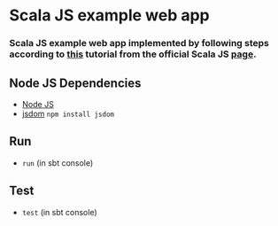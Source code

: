 # Scala JS example web app

### Scala JS example web app implemented by following steps according to [this](https://www.scala-js.org/tutorial/basic/) tutorial from the official Scala JS [page](https://www.scala-js.org/).

## Node JS Dependencies
* [Node JS](https://nodejs.org/en/download/)
* [jsdom](https://github.com/tmpvar/jsdom) `npm install jsdom`

## Run
* `run` (in sbt console)

## Test
* `test` (in sbt console)

